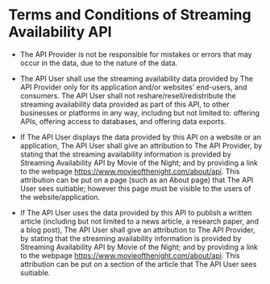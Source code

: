 # Terms and Conditions of Streaming Availability API

- The API Provider is not be responsible for mistakes or errors that may occur in the data, due to the nature of the data.

- The API User shall use the streaming availability data provided by The API Provider only for its
application and/or websites’ end-users, and consumers. The API User shall not reshare/resell/redistribute the streaming availability data provided as part of this API, to other businesses or platforms in any way, including but not limited to: offering APIs, offering access to databases, and offering data exports.

- If The API User displays the data provided by this API on a website or an application, The API User shall give an attribution to The API Provider, by stating that the streaming availability information is provided by Streaming Availability API by Movie of the Night; and by providing a link to the webpage https://www.movieofthenight.com/about/api. This attribution can be put on a page (such as an About page) that The API User sees suitiable; however this page must be visible to the users of the website/application.

- If The API User uses the data provided by this API to publish a written article (including but not limited to a news article, a research paper, and a blog post), The API User shall give an attribution to The API Provider, by stating that the streaming availability information is provided by Streaming Availability API by Movie of the Night; and by providing a link to the webpage https://www.movieofthenight.com/about/api. This attribution can be put on a section of the article that The API User sees suitiable.
